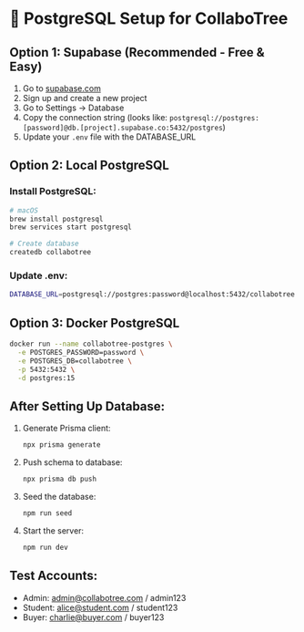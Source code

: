 # 🐘 PostgreSQL Setup for CollaboTree

## Option 1: Supabase (Recommended - Free & Easy)

1. Go to [supabase.com](https://supabase.com)
2. Sign up and create a new project
3. Go to Settings → Database
4. Copy the connection string (looks like: `postgresql://postgres:[password]@db.[project].supabase.co:5432/postgres`)
5. Update your `.env` file with the DATABASE_URL

## Option 2: Local PostgreSQL

### Install PostgreSQL:
```bash
# macOS
brew install postgresql
brew services start postgresql

# Create database
createdb collabotree
```

### Update .env:
```bash
DATABASE_URL=postgresql://postgres:password@localhost:5432/collabotree
```

## Option 3: Docker PostgreSQL

```bash
docker run --name collabotree-postgres \
  -e POSTGRES_PASSWORD=password \
  -e POSTGRES_DB=collabotree \
  -p 5432:5432 \
  -d postgres:15
```

## After Setting Up Database:

1. Generate Prisma client:
   ```bash
   npx prisma generate
   ```

2. Push schema to database:
   ```bash
   npx prisma db push
   ```

3. Seed the database:
   ```bash
   npm run seed
   ```

4. Start the server:
   ```bash
   npm run dev
   ```

## Test Accounts:
- Admin: admin@collabotree.com / admin123
- Student: alice@student.com / student123
- Buyer: charlie@buyer.com / buyer123
